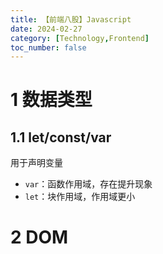 ```yaml
---
title: 【前端八股】Javascript
date: 2024-02-27
category: [Technology,Frontend]
toc_number: false
---
```



# 1 数据类型

## 1.1 let/const/var
用于声明变量

- `var`：函数作用域，存在提升现象
- `let`：块作用域，作用域更小

# 2 DOM



